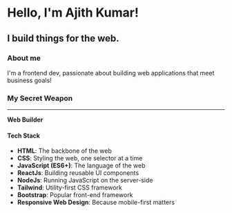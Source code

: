 **Hello, I'm Ajith Kumar!**
==========================

I build things for the web.
-------------------------

### About me

I'm a frontend dev, passionate about building web applications that meet business goals! 

### My Secret Weapon
--------------------

**Web Builder**

#### Tech Stack

* **HTML**: The backbone of the web
* **CSS**: Styling the web, one selector at a time
* **JavaScript (ES6+)**: The language of the web
* **ReactJs**: Building reusable UI components
* **NodeJs**: Running JavaScript on the server-side
* **Tailwind**: Utility-first CSS framework
* **Bootstrap**: Popular front-end framework
* **Responsive Web Design**: Because mobile-first matters
